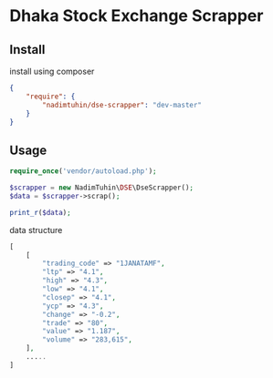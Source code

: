 # Dhaka Stock Exchange Scrapper

## Install 
install using composer
```json
{
    "require": {
        "nadimtuhin/dse-scrapper": "dev-master"
    }
}
```

## Usage
```php
require_once('vendor/autoload.php');

$scrapper = new NadimTuhin\DSE\DseScrapper();
$data = $scrapper->scrap();

print_r($data);
```


data structure
```php
[
    [
        "trading_code" => "1JANATAMF",
        "ltp" => "4.1",
        "high" => "4.3",
        "low" => "4.1",
        "closep" => "4.1",
        "ycp" => "4.3",
        "change" => "-0.2",
        "trade" => "80",
        "value" => "1.187",
        "volume" => "283,615",
    ],
    .....
]
```
